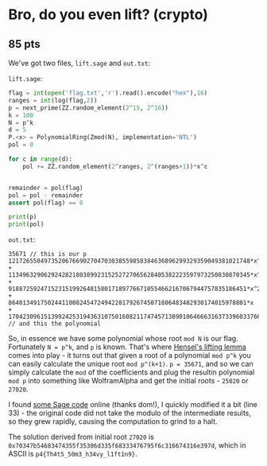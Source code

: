 # Bro, do you even lift? (crypto)
## 85 pts

We've got two files, `lift.sage` and `out.txt`:

`lift.sage`:
```python
flag = int(open('flag.txt','r').read().encode("hex"),16)
ranges = int(log(flag,2))
p = next_prime(ZZ.random_element(2^15, 2^16))
k = 100
N = p^k
d = 5
P.<x> = PolynomialRing(Zmod(N), implementation='NTL')
pol = 0

for c in range(d):
    pol += ZZ.random_element(2^ranges, 2^(ranges+1))*x^c


remainder = pol(flag)
pol = pol - remainder
assert pol(flag) == 0

print(p)
print(pol)
```

`out.txt`:
```
35671 // this is our p
12172655049735206766902704703038559858384636896299329359049381021748*x^4 + 11349632906292428218038992315252727065628405382223597973250830870345*x^3 + 9188725924715231519926481580171897766710554662167067944757835186451*x^2 + 8640134917502441100824547249422817926745071806483482930174015978801*x + 170423096151399242531943631075016082117474571389010646663163733960337669863762406085472678450206495375341400002076986312777537466715254543510453341546006440265217992449199424909061809647640636052570307868161063402607743165324091856116789213643943407874991700761651741114881108492638404942954408505222152223605412516092742190317989684590782541294253512675164049148557663016927886803673382663921583479090048005883115303905133335418178354255826423404513286728
// and this the polynomial

```

So, in essence we have some polynomial whose root `mod N` is our flag. Fortunately `N = p^k`, and `p` is known. That's where [Hensel's lifting lemma](https://en.wikipedia.org/wiki/Hensel%27s_lemma) comes into play - it turns out that given a root of a polynomial `mod p^k` you can easily calculate the unique root `mod p^(k+1)`. `p = 35671`, and so we can simply calculate the `mod` of the coefficients and plug the resultin polynomial `mod p` into something like WolframAlpha and get the initial roots - `25020` or `27020`. 

I found [some Sage code](https://ask.sagemath.org/question/9860/solving-polynomial-equations-over-p-adic-fields/?answer=15332#post-id-15332) online (thanks dom!), I quickly modified it a bit (line 33) - the original code did not take the modulo of the intermediate results, so they grew rapidly, causing the computation to grind to a halt.

The solution derived from initial root `27020` is `0x70347b54683474355f35306d335f68333476795f6c316674316e397d`, which in ASCII is `p4{Th4t5_50m3_h34vy_l1ft1n9}`.
